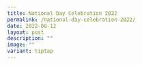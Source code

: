 ```yaml
---
title: National Day Celebration 2022
permalink: /national-day-celebration-2022/
date: 2022-08-12
layout: post
description: ""
image: ""
variant: tiptap
---
```

